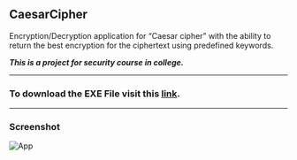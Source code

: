 ## CaesarCipher ##
Encryption/Decryption application for “Caesar cipher” with the ability to return the best encryption for the ciphertext using predefined keywords.

***This is a project for security course in college.***

----------
### To download the EXE File visit this [link](http://projects.kalua.im/CaesarCipher/). ###


----------
### Screenshot ###
![App](https://kalua.im/projects/CaesarCipher/assets/images/caesar-cipher-screenshot.png)
